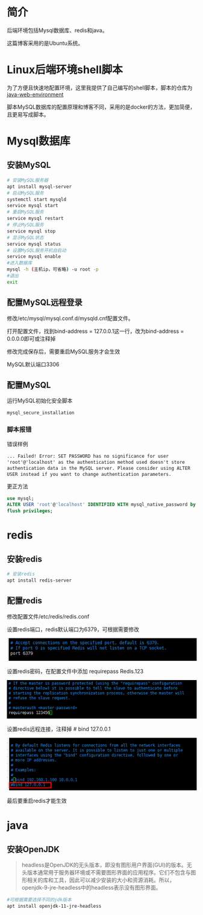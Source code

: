 # 简介

后端环境包括Mysql数据库、redis和java。

这篇博客采用的是Ubuntu系统。

# Linux后端环境shell脚本

为了方便且快速地配置环境，这里我提供了自己编写的shell脚本，脚本的仓库为[java-web-environment](https://gitee.com/wliafe/java-web-environment.git)

脚本MySQL数据库的配置原理和博客不同，采用的是docker的方法，更加简便，且更易写成脚本。

# Mysql数据库

## 安装MySQL

```bash
# 安装MySQL服务器
apt install mysql-server
# 启动MySQL服务
systemctl start mysqld 
service mysql start
# 重启MySQL服务
service mysql restart
# 停止MySQL服务
service mysql stop
# 显示MySQL状态
service mysql status
# 设置MySQL服务开机自启动
service mysql enable
#进入数据库
mysql -h (主机ip，可省略) -u root -p 
#退出
exit
```

## 配置MySQL远程登录

修改/etc/mysql/mysql.conf.d/mysqld.cnf配置文件。

打开配置文件，找到bind-address = 127.0.0.1这一行，改为bind-address = 0.0.0.0即可或注释掉

修改完成保存后，需要重启MySQL服务才会生效

MySQL默认端口3306

## 配置MySQL

运行MySQL初始化安全脚本

```bash
mysql_secure_installation
```

### 脚本报错

错误样例

```text
... Failed! Error: SET PASSWORD has no significance for user 'root'@'localhost' as the authentication method used doesn't store authentication data in the MySQL server. Please consider using ALTER USER instead if you want to change authentication parameters.
```

更正方法

```sql
use mysql;
ALTER USER 'root'@'localhost' IDENTIFIED WITH mysql_native_password by 'Mysql.123';
flush privileges;
```

# redis

## 安装redis

```bash
# 安装redis
apt install redis-server
```

## 配置redis

修改配置文件/etc/redis/redis.conf

设置redis端口，redis默认端口为6379，可根据需要修改

![redis端口](1.png)

设置redis密码，在配置文件中添加 requirepass Redis.123

![redis密码](2.png)

设置redis远程连接，注释掉 # bind 127.0.0.1

![redis远程连接](3.png)

最后要重启redis才能生效

# java

## 安装OpenJDK

>headless是OpenJDK的无头版本，即没有图形用户界面(GUI)的版本。无头版本通常用于服务器环境或不需要图形界面的应用程序。它们不包含与图形相关的库和工具，因此可以减少安装的大小和资源消耗。所以，openjdk-9-jre-headless中的headless表示没有图形界面。

```bash
#可根据需要选择不同的jdk版本
apt install openjdk-11-jre-headless
```